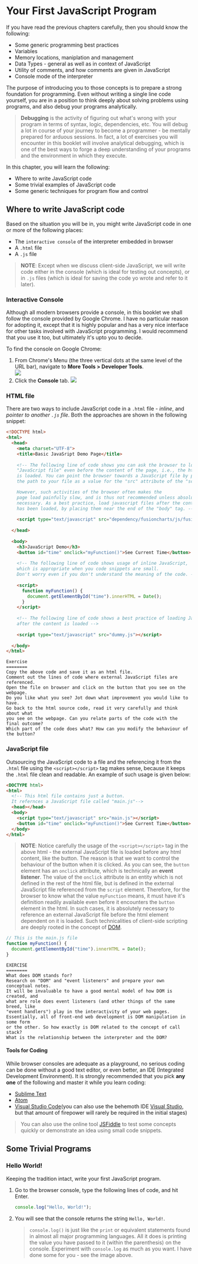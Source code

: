 # Your First JavaScript Program

If you have read the previous chapters carefully, then you should know the following:
  - Some generic programming best practices    
  - Variables    
  - Memory locations, maniplation and management     
  - Data Types - general as well as in context of JavaScript   
  - Utility of comments, and how comments are given in JavaScript    
  - Console mode of the interpreter   

The purpose of introducing you to those concepts is to prepare a strong foundation for programming. Even without writing a single line code yourself, you are in a position to think deeply about solving problems using programs, and also debug your programs analytically. 

> __Debugging__ is the activity of figuring out what's wrong with your program in terms of syntax, logic, dependencies, etc. You will debug a lot in course of your journey to become a programmer - be mentally prepared for arduous sessions. In fact, a lot of exercises you will encounter in this booklet will involve analytical debugging, which is one of the best ways to forge a deep understanding of your programs and the environment in which they execute.

In this chapter, you will learn the following:    
  - Where to write JavaScript code        
  - Some trivial examples of JavaScript code    
  - Some generic techniques for program flow and control    

## Where to write JavaScript code

Based on the situation you will be in, you might write JavaScript code in one or more of the following places:    
  - The `interactive console` of the interpreter embedded in browser    
  - A `.html` file    
  - A `.js` file    
> __NOTE__: Except when we discuss client-side JavaScript, we will write code either in the console (which is ideal for testing out concepts), or in `.js` files (which is ideal for saving the code yo wrote and refer to it later).

### Interactive Console
Although all modern browsers provide a console, in this booklet we shall follow the console provided by Google Chrome. I have no particular reason for adopting it, except that it is highly popular and has a very nice interface for other tasks involved with JavaScript programming. I would recommend that you use it too, but ultimately it's upto you to decide. 

To find the console on Google Chrome:
  1. From Chrome's Menu (the three vertical dots at the same level of the URL bar), navigate to __More Tools > Developer Tools__.    
  ![](https://github.com/datasouvik/getting_started_with_javascript/blob/master/Assets/chromeMenu.png)
  2. Click the __Console__ tab.
  ![](https://github.com/datasouvik/getting_started_with_javascript/blob/master/Assets/consoleImageChrome.png)    
  
### HTML file
There are two ways to include JavaScript code in a `.html` file - _inline_, and _pointer to another `.js` file_. Both the approaches are shown in the following snippet:
```html
<!DOCTYPE html>
<html>
  <head>
    <meta charset="UTF-8">
    <title>Basic JavaSript Demo Page</title>
  
    <!-- The following line of code shows you can ask the browser to load a 
    "JavaScript file" even before the content of the page, i.e., the html 
    is loaded. You can point the browser towards a JavaScript file by passing
    the path to your file as a value for the "src" attribute of the "script" tag.

    However, such activities of the browser often makes the 
    page load painfully slow, and is thus not recommended unless absolutely
    necessary. As a best practice, load javascript files after the content 
    has been loaded, by placing them near the end of the "body" tag. -->
  
    <script type="text/javascript" src="dependency/fusioncharts/js/fusioncharts.js"></script>
  
  </head>
  
  <body>
    <h3>JavaScript Demo</h3>
    <button id="time" onclick="myFunction()">See Current Time</button>
  
    <!-- The following line of code shows usage of inline JavaScript,
    which is appropriate when you code snippets are small. 
    Don't worry even if you don't understand the meaning of the code. -->
  
    <script>
      function myFunction() {
        document.getElementById("time").innerHTML = Date();
      }
    </script>
    
    <!-- The following line of code shows a best practice of loading JavaScript files 
    after the content is loaded -->
  
    <script type="text/javascript" src="dummy.js"></script>
  
  </body>
</html>
```
```
Exercise
========
Copy the above code and save it as an html file.
Comment out the lines of code where external JavaScript files are referenced.
Open the file on browser and click on the button that you see on the webpage.
Do you like what you see? Jot down what improvement you would like to have.
Go back to the html source code, read it very carefully and think about what
you see on the webpage. Can you relate parts of the code with the final outcome?
Which part of the code does what? How can you modify the behaviour of the button?
```

### JavaScript file

Outsourcing the JavaScript code to a file and the referencing it from the `.html` file using the `<script></script>` tag makes sense, because it keeps the `.html` file clean and readable. An example of such usage is given below:
```html
<DOCTYPE html>
<html>
  <!-- This html file contains just a button.
  It refernces a JavaScript file called "main.js"-->
  <head></head>
  <body>
    <script type="text/javascript" src="main.js"></script>
    <button id="time" onclick="myFunction()">See Current Time</button>
  </body>
</html>
```
> __NOTE__: Notice carefully the usage of the `<script></script>` tag in the above html - the external JavaScript file is loaded before any html content, like the button. The reason is that we want to control the behaviour of the button when it is clicked. As you can see, the `button` element has an `onclick` attribute, which is technically an __event listener__. The value of the `onclick` attribute is an entity which is not defined in the rest of the html file, but is defined in the external JavaScript file referenced from the `script` element. Therefore, for the browser to know what the value `myFunction` means, it must have it's definition readily available even before it encounters the `button` element in the html. In such cases, it is absolutely necessary to reference an external JavaScript file before the html element dependent on it is loaded. Such technicalities of client-side scripting are deeply rooted in the concept of [DOM](https://developer.mozilla.org/en-US/docs/Web/API/Document_Object_Model/Introduction).

```javascript
// This is the main.js file
function myFunction() {
  document.getElementById("time").innerHTML = Date();
}
```
```
EXERCISE
========
What does DOM stands for?
Research on "DOM" and "event listeners" and prepare your own conceptual notes. 
It will be invaluable to have a good mental model of how DOM is created, and 
what are role does event listeners (and other things of the same breed, like 
"event handlers") play in the interactivity of your web pages. 
Essentially, all of front-end web development is DOM manipulation in some form 
or the other. So how exactly is DOM related to the concept of call stack? 
What is the relationship between the interpreter and the DOM?
```

#### Tools for Coding
While browser consoles are adequate as a playground, no serious coding can be done without a good text editor, or even better, an IDE (Integrated Development Environment). It is strongly recommended that you pick __any one__ of the following and master it while you learn coding:
  - [Sublime Text](https://www.sublimetext.com/)    
  - [Atom](https://atom.io/)    
  - [Visual Studio Code](https://code.visualstudio.com/)(you can also use the behemoth IDE [Visual Studio](https://www.visualstudio.com/), but that amount of firepower will rarely be required in the initial stages)    
> You can also use the online tool [JSFiddle](https://jsfiddle.net/) to test some concepts quickly or demonstrate an idea using small code snippets.


## Some Trivial Programs

### Hello World!
Keeping the tradition intact, write your first JavaScript program.
  1. Go to the browser console, type the following lines of code, and hit Enter.
      ```javascript
      console.log("Hello, World!");
      ```
  2. You will see that the console returns the string `Hello, World!`.
      ![]()
      > `console.log()` is just like the `print` or equivalent statements found in almost all major programming languages. All it does is printing the value you have passed to it (within the parenthesis) on the console. Experiment with `console.log` as much as you want. I have done some for you - see the image above.
      
